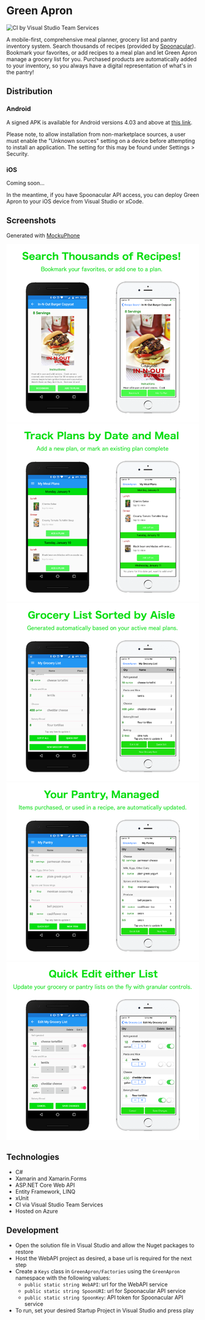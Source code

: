 # Green Apron
![CI by Visual Studio Team Services](https://greenapron.visualstudio.com/_apis/public/build/definitions/8e466ee9-b105-4ab9-947d-57aaa6437761/1/badge)

A mobile-first, comprehensive meal planner, grocery list and pantry inventory system. Search thousands of recipes (provided by [Spoonacular](https://spoonacular.com/food-api)). Bookmark your favorites, or add recipes to a meal plan and let Green Apron manage a grocery list for you. Purchased products are automatically added to your inventory, so you always have a digital representation of what's in the pantry!

## Distribution
### Android
A signed APK is available for Android versions 4.03 and above at [this link](https://drive.google.com/file/d/0BxTbSIwZ9yH5YlVqZ0NWSHI2dFU/view?usp=sharing).

Please note, to allow installation from non-marketplace sources, a user must enable the "Unknown sources" setting on a device before attempting to install an application. The setting for this may be found under Settings > Security.

### iOS
Coming soon...

In the meantime, if you have Spoonacular API access, you can deploy Green Apron to your iOS device from Visual Studio or xCode.

## Screenshots
Generated with [MockuPhone](http://mockuphone.com/)

![Search thousands of recipes](/Assets/screenshots/search-recipes.png)
![View plans by date and meal](/Assets/screenshots/view-plans.png)
![Green Apron manages your grocery list](/Assets/screenshots/grocery-list.png)
![Green Apron manages your pantry too](/Assets/screenshots/view-pantry.png)
![Quick controls available for updating either list](/Assets/screenshots/quick-edit.png)

## Technologies
* C#
* Xamarin and Xamarin.Forms
* ASP.NET Core Web API
* Entity Framework, LINQ
* xUnit
* CI via Visual Studio Team Services
* Hosted on Azure

## Development
* Open the solution file in Visual Studio and allow the Nuget packages to restore
* Host the WebAPI project as desired, a base url is required for the next step
* Create a `Keys` class in `GreenApron/Factories` using the `GreenApron` namespace with the following values:
   * `public static string WebAPI`: url for the WebAPI service
   * `public static string SpoonURI`: url for Spoonacular API service
   * `public static string SpoonKey`: API token for Spoonacular API service
* To run, set your desired Startup Project in Visual Studio and press play
